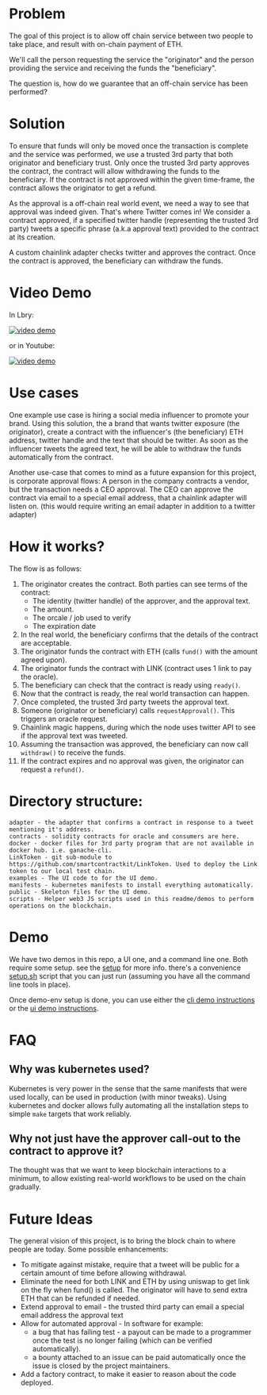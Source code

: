 # Problem
The goal of this project is to allow off chain service between two people to take place, and result with on-chain payment of ETH.

We'll call the person requesting the service the "originator" and the person providing the service and receiving the funds the "beneficiary".

The question is, how do we guarantee that an off-chain service has been performed?

# Solution
To ensure that funds will only be moved
once the transaction is complete and the service was performed, we use a trusted 3rd party that both originator and beneficiary trust.
Only once the trusted 3rd party approves the contract, the contract will allow withdrawing the funds 
to the beneficiary. 
If the contract is not approved within the given time-frame, the contract allows
the originator to get a refund.

As the approval is a off-chain real world event, we need a way to see that approval was indeed given.
That's where Twitter comes in! We consider a contract approved, if a specified twitter handle (representing the trusted 3rd party) tweets
a specific phrase (a.k.a approval text) provided to the contract at its creation.

A custom chainlink adapter checks twitter and approves the contract.
Once the contract is approved, the beneficiary can withdraw the funds.

# Video Demo

In Lbry:

[![video demo](https://spee.ch/6/e945626a0e200dfb.png)](https://open.lbry.com/@dev:f/chainlink-contracts-irl:1?r=FyqsdSyyx2f7J7LBG166YsZBvRYcCnxB)

or in Youtube:

[![video demo](https://img.youtube.com/vi/45in4CyPdxA/0.jpg)](https://www.youtube.com/watch?v=45in4CyPdxA)


# Use cases
One example use case is hiring a social media influencer to promote your brand. Using this solution, the a brand that wants twitter exposure (the originator),
create a contract with the influencer's (the beneficiary) ETH address, twitter handle and the text that should be twitter. 
As soon as the influencer tweets the agreed text, he will be able to withdraw the funds automatically from the contract.

Another use-case that comes to mind as a future expansion for this project, is corporate approval flows:
A person in the company contracts a vendor, but the transaction needs a CEO approval. The CEO can approve the contract via email to a special email address, that a chainlink adapter will listen on. (this would require writing an email adapter in addition to a twitter adapter)

# How it works?
The flow is as follows:
1. The originator creates the contract. Both parties can see terms of the contract: 
   - The identity (twitter handle) of the approver, and the approval text.
   - The amount.
   - The orcale / job used to verify
   - The expiration date
1. In the real world, the beneficiary confirms that the details of the contract are acceptable.
1. The originator funds the contract with ETH (calls `fund()` with the amount agreed upon).
1. The originator funds the contract with LINK (contract uses 1 link to pay the oracle).
1. The beneficiary can check that the contract is ready using `ready()`.
1. Now that the contract is ready, the real world transaction can happen.
1. Once completed, the trusted 3rd party tweets the approval text.
1. Someone (originator or beneficiary) calls `requestApproval()`. This triggers an oracle request.
1. Chainlink magic happens, during which the node uses twitter API to see if the approval text was tweeted.
1. Assuming the transaction was approved, the beneficiary can now call `withdraw()` to receive the funds.
1. If the contract expires and no approval was given, the originator can request a `refund()`.


# Directory structure:
```
adapter - the adapter that confirms a contract in response to a tweet mentioning it's address.
contracts - solidity contracts for oracle and consumers are here.
docker - docker files for 3rd party program that are not available in docker hub. i.e. ganache-cli.
LinkToken - git sub-module to https://github.com/smartcontractkit/LinkToken. Used to deploy the Link token to our local test chain.
examples - The UI code to for the UI demo.
manifests - kubernetes manifests to install everything automatically.
public - Skeleton files for the UI demo.
scripts - Helper web3 JS scripts used in this readme/demos to perform operations on the blockchain.
```

# Demo

We have two demos in this repo, a UI one, and a command line one.
Both require some setup. see the [setup](./docs/setup_local_testnet.md) for more info. there's a convenience [setup.sh](./setup.sh) script that you can just run (assuming you have all the command line tools in place).

Once demo-env setup is done, you can use either the [cli demo instructions](./docs/cli.md) or the [ui demo instructions](./docs/ui.md).

# FAQ

## Why was kubernetes used? 
Kubernetes is very power in the sense that the same manifests that were used
locally, can be used in production (with minor tweaks). Using kubernetes and docker allows fully
automating all the installation steps to simple `make` targets that work reliably.

## Why not just have the approver call-out to the contract to approve it?
The thought was that we want to keep blockchain interactions to a minimum, to allow
existing real-world workflows to be used on the chain gradually.

# Future Ideas

The general vision of this project, is to bring the block chain to where people are today. Some possible enhancements:

- To mitigate against mistake, require that a tweet will be public for a certain amount of time before allowing withdrawal.
- Eliminate the need for both LINK and ETH by using uniswap to get link on the fly when fund() is called. The originator will have to send extra ETH that can be refunded if needed.
- Extend approval to email - the trusted third party can email a special email address the approval text
- Allow for automated approval - In software for example:
  - a bug that has failing test - a payout can be made to a programmer once the test is no longer failing (which can be verified automatically).
  - a bounty attached to an issue can be paid automatically once the issue is closed by the project maintainers.
- Add a factory contract, to make it easier to reason about the code deployed.